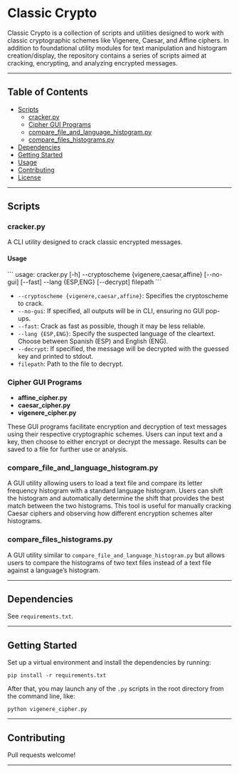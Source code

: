 # Classic Crypto

Classic Crypto is a collection of scripts and utilities designed to work with classic cryptographic schemes like Vigenere, Caesar, and Affine ciphers. In addition to foundational utility modules for text manipulation and histogram creation/display, the repository contains a series of scripts aimed at cracking, encrypting, and analyzing encrypted messages.

---

## Table of Contents

- [Scripts](#scripts)
    - [cracker.py](#crackerpy)
    - [Cipher GUI Programs](#cipher-gui-programs)
    - [compare_file_and_language_histogram.py](#compare_file_and_language_histogrampy)
    - [compare_files_histograms.py](#compare_files_histogramspy)
- [Dependencies](#dependencies)
- [Getting Started](#getting-started)
- [Usage](#usage)
- [Contributing](#contributing)
- [License](#license)

---

## Scripts

### cracker.py

A CLI utility designed to crack classic encrypted messages.

#### Usage

\```
usage: cracker.py [-h] --cryptoscheme {vigenere,caesar,affine} [--no-gui] [--fast] --lang {ESP,ENG} [--decrypt] filepath
\```

- `--cryptoscheme {vigenere,caesar,affine}`: Specifies the cryptoscheme to crack.
- `--no-gui`: If specified, all outputs will be in CLI, ensuring no GUI pop-ups.
- `--fast`: Crack as fast as possible, though it may be less reliable.
- `--lang {ESP,ENG}`: Specify the suspected language of the cleartext. Choose between Spanish (ESP) and English (ENG).
- `--decrypt`: If specified, the message will be decrypted with the guessed key and printed to stdout.
- `filepath`: Path to the file to decrypt.

### Cipher GUI Programs

- **affine_cipher.py**
- **caesar_cipher.py**
- **vigenere_cipher.py**

These GUI programs facilitate encryption and decryption of text messages using their respective cryptographic schemes. Users can input text and a key, then choose to either encrypt or decrypt the message. Results can be saved to a file for further use or analysis.

### compare_file_and_language_histogram.py

A GUI utility allowing users to load a text file and compare its letter frequency histogram with a standard language histogram. Users can shift the histogram and automatically determine the shift that provides the best match between the two histograms. This tool is useful for manually cracking Caesar ciphers and observing how different encryption schemes alter histograms.

### compare_files_histograms.py

A GUI utility similar to `compare_file_and_language_histogram.py` but allows users to compare the histograms of two text files instead of a text file against a language’s histogram.

---

## Dependencies

See `requirements.txt`.

---

## Getting Started

Set up a virtual environment and install the dependencies by running:
```commandline
pip install -r requirements.txt
```

After that, you may launch any of the `.py` scripts in the root directory from the command line, like:
```commandline
python vigenere_cipher.py
```

---

## Contributing

Pull requests welcome!

---

